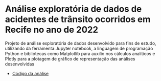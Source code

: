 
# Análise exploratória de dados de acidentes de trânsito ocorridos em Recife no ano de 2022

Projeto de análise exploratória de dados desenvolvido para fins de estudo, utilizando da ferramenta Jupyter notebook, a linguagem de programação Python e bibliotecas como Matplotlib para auxilio nos cálculos analíticos e Plotly para a plotagem de gráfico de representação das análises desenvolvidas



- [Código da análise](https://github.com/vialbuquerquz/analyticsdata/blob/main/analise_de_acidentes_recife2022.ipynb)



